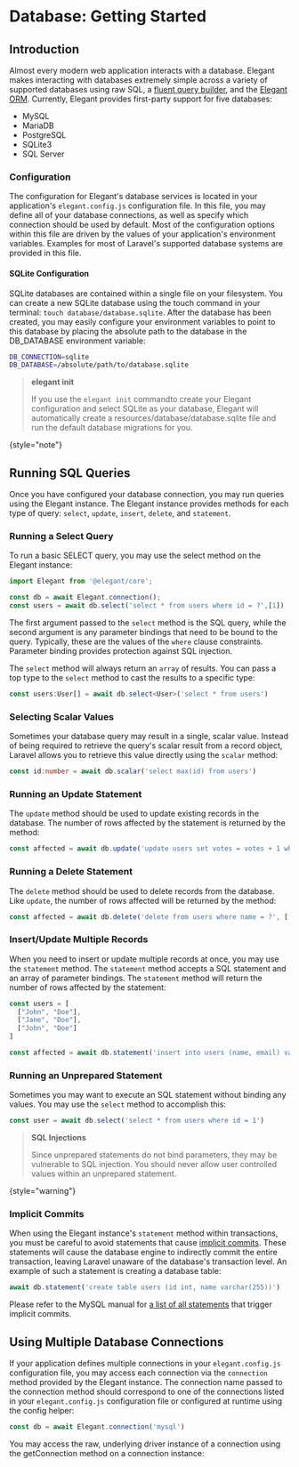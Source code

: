 # Database: Getting Started

## Introduction

Almost every modern web application interacts with a database. Elegant makes interacting with databases extremely simple across a variety of supported databases using raw SQL, a [fluent query builder](Query-Builder.md), and the [Elegant ORM](Elegant-Getting-Started.md). Currently, Elegant provides first-party support for five databases:

* MySQL
* MariaDB
* PostgreSQL
* SQLite3
* SQL Server

### Configuration

The configuration for Elegant's database services is located in your application's `elegant.config.js` configuration file. In this file, you may define all of your database connections, as well as specify which connection should be used by default. Most of the configuration options within this file are driven by the values of your application's environment variables. Examples for most of Laravel's supported database systems are provided in this file.

#### SQLite Configuration

SQLite databases are contained within a single file on your filesystem. You can create a new SQLite database using the touch command in your terminal: `touch database/database.sqlite`. After the database has been created, you may easily configure your environment variables to point to this database by placing the absolute path to the database in the DB_DATABASE environment variable:

```bash
DB_CONNECTION=sqlite
DB_DATABASE=/absolute/path/to/database.sqlite
```

> **elegant init**
>
> If you use the `elegant init` commandto create your Elegant configuration and select SQLite as your database, Elegant will automatically create a resources/database/database.sqlite file and run the default database migrations for you.
>
{style="note"}

## Running SQL Queries

Once you have configured your database connection, you may run queries using the Elegant instance. The Elegant instance provides methods for each type of query: `select`, `update`, `insert`, `delete`, and `statement`.

### Running a Select Query

To run a basic SELECT query, you may use the select method on the Elegant instance:

```typescript
import Elegant from '@elegant/core';

const db = await Elegant.connection();
const users = await db.select('select * from users where id = ?',[1])

```

The first argument passed to the `select` method is the SQL query, while the second argument is any parameter bindings that need to be bound to the query. Typically, these are the values of the `where` clause constraints. Parameter binding provides protection against SQL injection.

The `select` method will always return an `array` of results. You can pass a top type to the `select` method to cast the results to a specific type:

```typescript
const users:User[] = await db.select<User>('select * from users')
```

### Selecting Scalar Values

Sometimes your database query may result in a single, scalar value. Instead of being required to retrieve the query's scalar result from a record object, Laravel allows you to retrieve this value directly using the `scalar` method:

```typescript
const id:number = await db.scalar('select max(id) from users')
```

### Running an Update Statement

The `update` method should be used to update existing records in the database. The number of rows affected by the statement is returned by the method:

```typescript
const affected = await db.update('update users set votes = votes + 1 where name = ?', ['John'])
```

### Running a Delete Statement

The `delete` method should be used to delete records from the database. Like `update`, the number of rows affected will be returned by the method:

```typescript
const affected = await db.delete('delete from users where name = ?', ['John'])
```

### Insert/Update Multiple Records
When you need to insert or update multiple records at once, you may use the `statement` method. The `statement` method accepts a SQL statement and an array of parameter bindings. The `statement` method will return the number of rows affected by the statement:

```typescript
const users = [
  ["John", "Doe"],
  ["Jane", "Doe"],
  ["John", "Doe"]
]

const affected = await db.statement('insert into users (name, email) values (?, ?)', users)
```

### Running an Unprepared Statement

Sometimes you may want to execute an SQL statement without binding any values. You may use the `select` method to accomplish this:

```typescript
const user = await db.select('select * from users where id = 1')
```
> **SQL Injections**
>
> Since unprepared statements do not bind parameters, they may be vulnerable to SQL injection. You should never allow user controlled values within an unprepared statement.
>
{style="warning"}

### Implicit Commits

When using the Elegant instance's `statement` method within transactions, you must be careful to avoid statements that cause [implicit commits](https://dev.mysql.com/doc/refman/8.0/en/implicit-commit.html). These statements will cause the database engine to indirectly commit the entire transaction, leaving Laravel unaware of the database's transaction level. An example of such a statement is creating a database table:

```typescript
await db.statement('create table users (id int, name varchar(255))')
```
Please refer to the MySQL manual for [a list of all statements](https://dev.mysql.com/doc/refman/8.0/en/implicit-commit.html) that trigger implicit commits.

## Using Multiple Database Connections

If your application defines multiple connections in your `elegant.config.js` configuration file, you may access each connection via the `connection` method provided by the Elegant instance. The connection name passed to the connection method should correspond to one of the connections listed in your `elegant.config.js` configuration file or configured at runtime using the config helper:

```typescript
const db = await Elegant.connection('mysql')
```

You may access the raw, underlying driver instance of a connection using the getConnection method on a connection instance:
